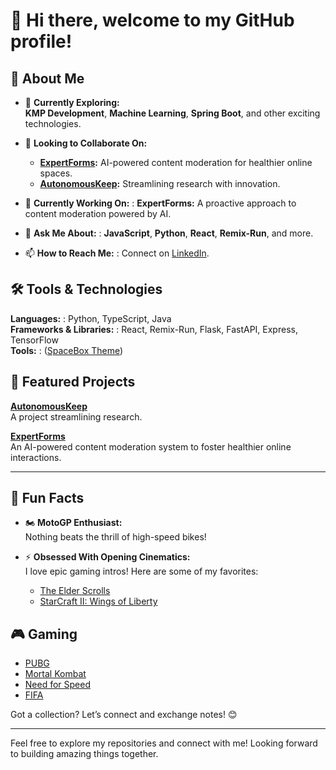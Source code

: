 # 👋 Hi there, welcome to my GitHub profile!  

## 🌟 About Me  

- 🌱 **Currently Exploring:**  
  **KMP Development**, **Machine Learning**, **Spring Boot**, and other exciting technologies.  

- 👯 **Looking to Collaborate On:**  
  - **[ExpertForms](https://github.com/mosesimbahale0/ExpertForms):** AI-powered content moderation for healthier online spaces.  
  - **[AutonomousKeep](https://github.com/mosesimbahale0/AutonomousKeep):** Streamlining research with innovation.  

- 🔭 **Currently Working On:** :  **ExpertForms:** A proactive approach to content moderation powered by AI.  
- 💬 **Ask Me About:** : **JavaScript**, **Python**, **React**, **Remix-Run**, and more.  
- 📫 **How to Reach Me:** : Connect on [LinkedIn](https://www.linkedin.com/in/moses-imbahale).  


## 🛠️ Tools & Technologies  
**Languages:**  : Python, TypeScript, Java  
**Frameworks & Libraries:** : React, Remix-Run, Flask, FastAPI, Express, TensorFlow  
**Tools:** : ([SpaceBox Theme](https://marketplace.visualstudio.com/items?itemName=SpaceBox.spacebox-theme))  



## 🚀 Featured Projects  
**[AutonomousKeep](https://github.com/mosesimbahale0/AutonomousKeep)**  
A project streamlining research.  

**[ExpertForms](https://github.com/mosesimbahale0/ExpertForms)**  
An AI-powered content moderation system to foster healthier online interactions.  


---
## 🎉 Fun Facts  

- 🏍️ **MotoGP Enthusiast:**  
  Nothing beats the thrill of high-speed bikes!  

- ⚡ **Obsessed With Opening Cinematics:**  
  I love epic gaming intros! Here are some of my favorites:  
  - [The Elder Scrolls](https://youtu.be/y7Ulq5dvTpo?si=hxSWH1MZbA8QaIfA)  
  - [StarCraft II: Wings of Liberty](https://youtu.be/O7hgjuFfn3A)  

## 🎮 Gaming  

- [PUBG](https://pubg.com/en/main)  
- [Mortal Kombat](https://www.mortalkombat.com/en-us)  
- [Need for Speed](https://www.ea.com/games/need-for-speed)  
- [FIFA](https://www.ea.com/games/fifa)  

Got a collection? Let’s connect and exchange notes! 😊  


---

Feel free to explore my repositories and connect with me! Looking forward to building amazing things together.   
